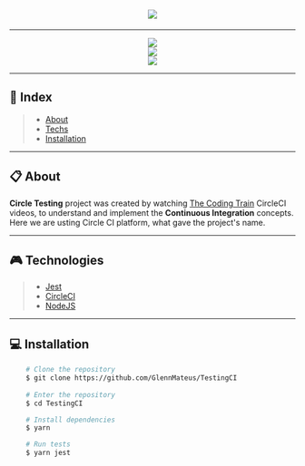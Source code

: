 <h1 align="center">
    <img src="https://ik.imagekit.io/nvik3hyxp5/CircleTesting_is9PqI_UB.png" />
</h1>

---


<div align="center">
    <img src="https://ik.imagekit.io/nvik3hyxp5/Screenshot_from_2020-06-02_15-56-01_x0q9Beijp.png"/>
</div>
<div align="center">
    <img src="https://ik.imagekit.io/nvik3hyxp5/Screenshot_from_2020-06-02_15-58-12_wKOyxXgaF.png"/>
</div>
<div align="center">
    <img src="https://ik.imagekit.io/nvik3hyxp5/Screenshot_from_2020-06-02_15-58-27_W6xcGbdmc.png"/>
</div>

---

## 📌 Index
> - [About](#-about)
> - [Techs](#-technologies)
> - [Installation](#-installation)

---

## 📋 About
**Circle Testing** project was created by watching [The Coding Train](https://www.youtube.com/channel/UCvjgXvBlbQiydffZU7m1_aw) CircleCI videos, to understand and implement the **Continuous Integration** concepts.
Here we are usting Circle CI platform, what gave the project's name.

---

## 🎮 Technologies
 > - [Jest](https://github.com/facebook/jest) 
 > - [CircleCI](https://circleci.com)
 > - [NodeJS](https://nodejs.org)

---

## 💻 Installation
```bash
    # Clone the repository
    $ git clone https://github.com/GlennMateus/TestingCI
    
    # Enter the repository
    $ cd TestingCI

    # Install dependencies
    $ yarn

    # Run tests
    $ yarn jest
```